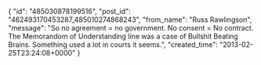  {
   "id": "485030878199516",
   "post_id": "462493170453287_485010274868243",
   "from_name": "Russ Rawlingson",
   "message": "So no agreement = no government. No consent = No contract. The Memorandom of Understanding line was a case of Bullshit Beating Brains. Something used a lot in courts it seems.",
   "created_time": "2013-02-25T23:24:08+0000"
 }
